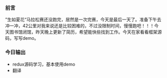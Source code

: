 ### 前言  
”生如夏花“马拉松赛还没跑完，居然是一次完赛，今天是最后一天了。准备下午去冲一冲，42公里对我来说还是比较困难的，不过没限制时间，慢慢跑吧！！！今天图书馆闭馆，昨天晚上更新了简历，希望能快些找到工作。今天在家看看框架源码，写写demo。

### 今日输出  

- redux源码学习，基本使用demo  
- 翻译 